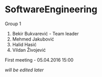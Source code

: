 # SoftwareEngineering

Group 1

1. Bekir Bukvarević - Team leader 
2. Mehmed Jakubović 
3. Halid Hasić 
4. Vildan Živojević 

First meeting - 05.04.2016 15:00 

*will be edited later*
